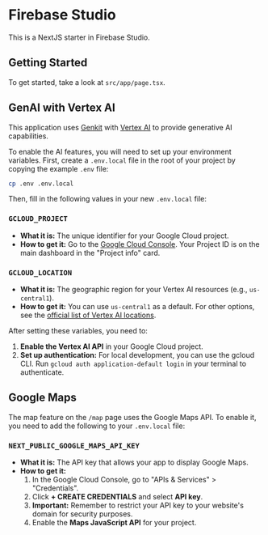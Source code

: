 # Firebase Studio

This is a NextJS starter in Firebase Studio.

## Getting Started

To get started, take a look at `src/app/page.tsx`.

## GenAI with Vertex AI

This application uses [Genkit](https://firebase.google.com/docs/genkit) with [Vertex AI](https://cloud.google.com/vertex-ai) to provide generative AI capabilities.

To enable the AI features, you will need to set up your environment variables. First, create a `.env.local` file in the root of your project by copying the example `.env` file:

```bash
cp .env .env.local
```

Then, fill in the following values in your new `.env.local` file:

### `GCLOUD_PROJECT`

*   **What it is:** The unique identifier for your Google Cloud project.
*   **How to get it:** Go to the [Google Cloud Console](https://console.cloud.google.com/). Your Project ID is on the main dashboard in the "Project info" card.

### `GCLOUD_LOCATION`

*   **What it is:** The geographic region for your Vertex AI resources (e.g., `us-central1`).
*   **How to get it:** You can use `us-central1` as a default. For other options, see the [official list of Vertex AI locations](https://cloud.google.com/vertex-ai/docs/general/locations).

After setting these variables, you need to:

1.  **Enable the Vertex AI API** in your Google Cloud project.
2.  **Set up authentication:** For local development, you can use the gcloud CLI. Run `gcloud auth application-default login` in your terminal to authenticate.

## Google Maps

The map feature on the `/map` page uses the Google Maps API. To enable it, you need to add the following to your `.env.local` file:

### `NEXT_PUBLIC_GOOGLE_MAPS_API_KEY`

*   **What it is:** The API key that allows your app to display Google Maps.
*   **How to get it:**
    1.  In the Google Cloud Console, go to "APIs & Services" > "Credentials".
    2.  Click **+ CREATE CREDENTIALS** and select **API key**.
    3.  **Important:** Remember to restrict your API key to your website's domain for security purposes.
    4.  Enable the **Maps JavaScript API** for your project.
